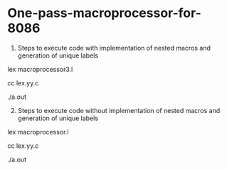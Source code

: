 # One-pass-macroprocessor-for-8086
1. Steps to execute code with implementation of nested macros and generation of unique labels

  lex macroprocessor3.l
  
  cc lex.yy.c
  
  ./a.out



2. Steps to execute code without implementation of nested macros and generation of unique labels

  lex macroprocessor.l
  
  cc lex.yy.c
  
  ./a.out
